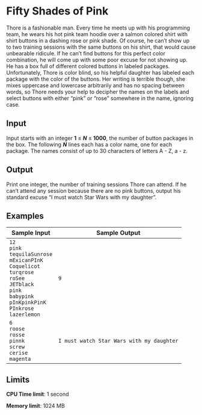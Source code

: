# Fifty Shades of Pink

Thore is a fashionable man. Every time he meets up with his programming team, he wears his hot pink team hoodie over a salmon colored shirt with shirt buttons in a dashing rose or pink shade. Of course, he can’t show up to two training sessions with the same buttons on his shirt, that would cause unbearable ridicule. If he can’t find buttons for this perfect color combination, he will come up with some poor excuse for not showing up. He has a box full of different colored buttons in labeled packages. Unfortunately, Thore is color blind, so his helpful daughter has labeled each package with the color of the buttons. Her writing is terrible though, she mixes uppercase and lowercase arbitrarily and has no spacing between words, so Thore needs your help to decipher the names on the labels and select buttons with either “pink” or “rose” somewhere in the name, ignoring case.

## Input

Input starts with an integer **1** ≤ _**N**_ ≤ **1000**, the number of button packages in the box. The following _**N**_ lines each has a color name, one for each package. The names consist of up to 30 characters of letters A - Z, a - z.

## Output

Print one integer, the number of training sessions Thore can attend. If he can’t attend any session because there are no pink buttons, output his standard excuse “I must watch Star Wars with my daughter”.

## Examples

Sample Input | Sample Output
-|-
`12`<br>`pink`<br>`tequilaSunrose`<br>`mExicanPInK`<br>`Coquelicot`<br>`turqrose`<br>`roSee`<br>`JETblack`<br>`pink`<br>`babypink`<br>`pInKpinkPinK`<br>`PInkrose`<br>`lazerlemon` | `9`
`6`<br>`roose`<br>`rosse`<br>`pinnk`<br>`screw`<br>`cerise`<br>`magenta` | `I must watch Star Wars with my daughter`

## Limits

**CPU Time limit**: 1 second

**Memory limit**: 1024 MB